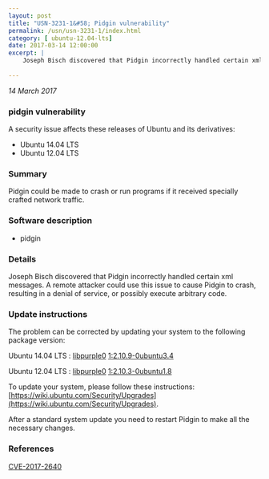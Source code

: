 ```yaml
---
layout: post
title: "USN-3231-1&#58; Pidgin vulnerability"
permalink: /usn/usn-3231-1/index.html
category: [ ubuntu-12.04-lts]
date: 2017-03-14 12:00:00
excerpt: |
    Joseph Bisch discovered that Pidgin incorrectly handled certain xml messages. A remote attacker could use this issue to cause Pidgin to crash, resulting in a denial of service, or possibly execute arbitrary code. 
    
--- 
```

 
 

*14 March 2017*

### pidgin vulnerability

A security issue affects these releases of Ubuntu and its derivatives:

* Ubuntu 14.04 LTS
* Ubuntu 12.04 LTS

### Summary

Pidgin could be made to crash or run programs if it received specially crafted network traffic.

### Software description

* pidgin 

### Details

Joseph Bisch discovered that Pidgin incorrectly handled certain xml messages. A remote attacker could use this issue to cause Pidgin to crash, resulting in a denial of service, or possibly execute arbitrary code. 

### Update instructions

The problem can be corrected by updating your system to the following package version:

Ubuntu 14.04 LTS
 : [libpurple0](https://launchpad.net/ubuntu/+source/pidgin) <span> [1:2.10.9-0ubuntu3.4](https://launchpad.net/ubuntu/+source/pidgin/1:2.10.9-0ubuntu3.4) </span> 

Ubuntu 12.04 LTS
 : [libpurple0](https://launchpad.net/ubuntu/+source/pidgin) <span> [1:2.10.3-0ubuntu1.8](https://launchpad.net/ubuntu/+source/pidgin/1:2.10.3-0ubuntu1.8) </span> 

To update your system, please follow these instructions: [https://wiki.ubuntu.com/Security/Upgrades](https://wiki.ubuntu.com/Security/Upgrades).

After a standard system update you need to restart Pidgin to make all the necessary changes. 

### References

 
 [CVE-2017-2640](http://people.ubuntu.com/~ubuntu-security/cve/CVE-2017-2640)
 

